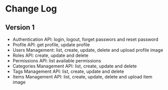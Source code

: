 # Change Log

## Version 1

- Authentication API: login, logout, forget passwors and reset password
- Profile API: get profile, update profile
- Users Management: list, create, update, delete and upload profile image
- Roles API: create, update and delete
- Permissions API: list available permissions
- Categories Management API: list, create, update and delete
- Tags Management API: list, create, update and delete
- Items Management API: list, create, update, delete and upload item image
